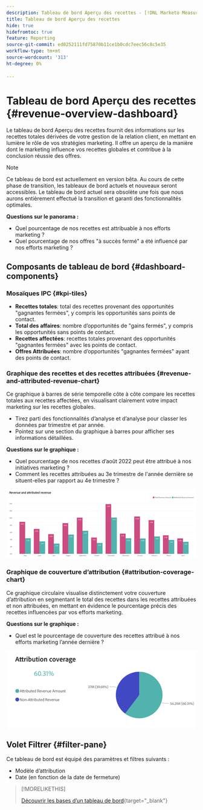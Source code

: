 ```yaml
---
description: Tableau de bord Aperçu des recettes - [!DNL Marketo Measure] - Produit
title: Tableau de bord Aperçu des recettes
hide: true
hidefromtoc: true
feature: Reporting
source-git-commit: ed0252111fd75870b11ce1b0cdc7eec56c8c5e35
workflow-type: tm+mt
source-wordcount: '313'
ht-degree: 0%

---
```


# Tableau de bord Aperçu des recettes {#revenue-overview-dashboard}

Le tableau de bord Aperçu des recettes fournit des informations sur les recettes totales dérivées de votre gestion de la relation client, en mettant en lumière le rôle de vos stratégies marketing. Il offre un aperçu de la manière dont le marketing influence vos recettes globales et contribue à la conclusion réussie des offres.

>[!NOTE]
>
>Ce tableau de bord est actuellement en version bêta. Au cours de cette phase de transition, les tableaux de bord actuels et nouveaux seront accessibles. Le tableau de bord actuel sera obsolète une fois que nous aurons entièrement effectué la transition et garanti des fonctionnalités optimales.

**Questions sur le panorama :**

* Quel pourcentage de nos recettes est attribuable à nos efforts marketing ?
* Quel pourcentage de nos offres &quot;à succès fermé&quot; a été influencé par nos efforts marketing ?

## Composants de tableau de bord {#dashboard-components}

### Mosaïques IPC {#kpi-tiles}

* **Recettes totales**: total des recettes provenant des opportunités &quot;gagnantes fermées&quot;, y compris les opportunités sans points de contact.
* **Total des affaires**: nombre d’opportunités de &quot;gains fermés&quot;, y compris les opportunités sans points de contact.
* **Recettes affectées**: recettes totales provenant des opportunités &quot;gagnantes fermées&quot; avec les points de contact.
* **Offres Attribuées**: nombre d’opportunités &quot;gagnantes fermées&quot; ayant des points de contact.

### Graphique des recettes et des recettes attribuées {#revenue-and-attributed-revenue-chart}

Ce graphique à barres de série temporelle côte à côte compare les recettes totales aux recettes affectées, en visualisant clairement votre impact marketing sur les recettes globales.

* Tirez parti des fonctionnalités d’analyse et d’analyse pour classer les données par trimestre et par année.
* Pointez sur une section du graphique à barres pour afficher ses informations détaillées.

**Questions sur le graphique :**

* Quel pourcentage de nos recettes d’août 2022 peut être attribué à nos initiatives marketing ?
* Comment les recettes attribuées au 3e trimestre de l&#39;année dernière se situent-elles par rapport au 4e trimestre ?

![](assets/revenue-overview-dashboard-1.png)

### Graphique de couverture d’attribution {#attribution-coverage-chart}

Ce graphique circulaire visualise distinctement votre couverture d’attribution en segmentant le total des recettes dans les recettes attribuées et non attribuées, en mettant en évidence le pourcentage précis des recettes influencées par vos efforts marketing.

**Questions sur le graphique :**

* Quel est le pourcentage de couverture des recettes attribué à nos efforts marketing l’année dernière ?

![](assets/revenue-overview-dashboard-2.png)

## Volet Filtrer {#filter-pane}

Ce tableau de bord est équipé des paramètres et filtres suivants :

* Modèle d’attribution
* Date (en fonction de la date de fermeture)

>[!MORELIKETHIS]
>
>[Découvrir les bases d’un tableau de bord](/help/marketo-measure-discover-ui/dashboards/discover-dashboard-basics.md){target="_blank"}
